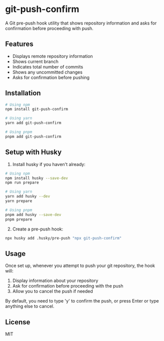 # git-push-confirm

A Git pre-push hook utility that shows repository information and asks for confirmation before proceeding with push.

## Features

- Displays remote repository information
- Shows current branch
- Indicates total number of commits
- Shows any uncommitted changes
- Asks for confirmation before pushing

## Installation

```bash
# Using npm
npm install git-push-confirm

# Using yarn
yarn add git-push-confirm

# Using pnpm
pnpm add git-push-confirm
```

## Setup with Husky

1. Install husky if you haven't already:

```bash
# Using npm
npm install husky --save-dev
npm run prepare

# Using yarn
yarn add husky --dev
yarn prepare

# Using pnpm
pnpm add husky --save-dev
pnpm prepare
```

2. Create a pre-push hook:

```bash
npx husky add .husky/pre-push "npx git-push-confirm"
```

## Usage

Once set up, whenever you attempt to push your git repository, the hook will:

1. Display information about your repository
2. Ask for confirmation before proceeding with the push
3. Allow you to cancel the push if needed

By default, you need to type 'y' to confirm the push, or press Enter or type anything else to cancel.

## License

MIT
